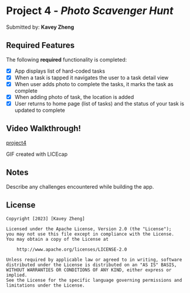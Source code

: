 # Project 4 - *Photo Scavenger Hunt*

Submitted by: **Kavey Zheng**

## Required Features

The following **required** functionality is completed:

- [x] App displays list of hard-coded tasks
- [x] When a task is tapped it navigates the user to a task detail view
- [x] When user adds photo to complete the tasks, it marks the task as complete
- [x] When adding photo of task, the location is added
- [x] User returns to home page (list of tasks) and the status of your task is updated to complete

## Video Walkthrough!

[project4](https://user-images.githubusercontent.com/109322859/226470339-b7622906-ac5a-4868-be5b-ecc03dde8e17.gif)

GIF created with LICEcap

## Notes

Describe any challenges encountered while building the app.

## License

    Copyright [2023] [Kavey Zheng]

    Licensed under the Apache License, Version 2.0 (the "License");
    you may not use this file except in compliance with the License.
    You may obtain a copy of the License at

        http://www.apache.org/licenses/LICENSE-2.0

    Unless required by applicable law or agreed to in writing, software
    distributed under the License is distributed on an "AS IS" BASIS,
    WITHOUT WARRANTIES OR CONDITIONS OF ANY KIND, either express or implied.
    See the License for the specific language governing permissions and
    limitations under the License.
